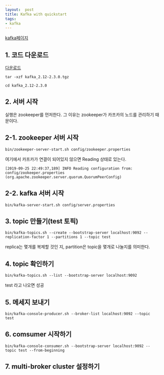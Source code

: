 ```yaml
---
layout:  post
title: Kafka with quickstart
tags:
- kafka
---
```


[kafka페이지](https://kafka.apache.org/quickstart)


## 1. 코드 다운로드
[다운로드](https://www.apache.org/dyn/closer.cgi?path=/kafka/2.3.0/kafka_2.12-2.3.0.tgz)

`tar -xzf kafka_2.12-2.3.0.tgz`

`cd kafka_2.12-2.3.0`

## 2. 서버 시작
실행은 zookeeper를 먼저한다. 그 이유는 zookeeper가 카프카의 노드를 관리하기 때문이다.

## 2-1. zookeeper 서버 시작
`bin/zookeeper-server-start.sh config/zookeeper.properties`

여기에서 카프카가 연결이 되어있지 않으면 Reading 상태로 있는다.
```log
[2019-09-25 22:49:37,189] INFO Reading configuration from: config/zookeeper.properties (org.apache.zookeeper.server.quorum.QuorumPeerConfig)
```

## 2-2. kafka 서버 시작
`bin/kafka-server-start.sh config/server.properties`

## 3. topic 만들기(test 토픽)
`bin/kafka-topics.sh --create --bootstrap-server localhost:9092 --replication-factor 1 --partitions 1 --topic test`

replica는 몇개를 복제할 것인 지, partition은 topic을 몇개로 나눌지를 의미한다.

## 4. topic 확인하기
`bin/kafka-topics.sh --list --bootstrap-server localhost:9092`

test 라고 나오면 성공

## 5. 메세지 보내기
`bin/kafka-console-producer.sh --broker-list localhost:9092 --topic test`

## 6. comsumer 시작하기
`bin/kafka-console-consumer.sh --bootstrap-server localhost:9092 --topic test --from-beginning`

## 7. multi-broker cluster 설정하기
